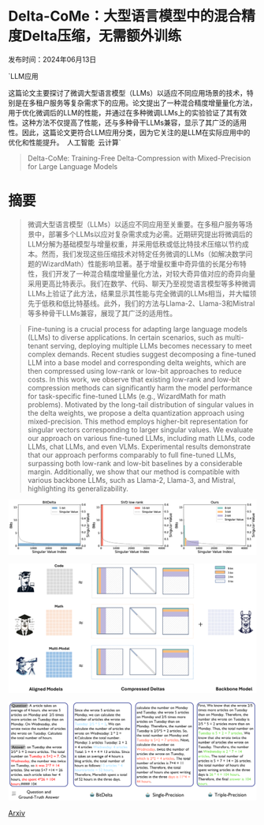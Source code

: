 # Delta-CoMe：大型语言模型中的混合精度Delta压缩，无需额外训练

发布时间：2024年06月13日

`LLM应用

这篇论文主要探讨了微调大型语言模型（LLMs）以适应不同应用场景的技术，特别是在多租户服务等复杂需求下的应用。论文提出了一种混合精度增量量化方法，用于优化微调后的LLM的性能，并通过在多种微调LLMs上的实验验证了其有效性。这种方法不仅提高了性能，还与多种骨干LLMs兼容，显示了其广泛的适用性。因此，这篇论文更符合LLM应用分类，因为它关注的是LLM在实际应用中的优化和性能提升。` `人工智能` `云计算`

> Delta-CoMe: Training-Free Delta-Compression with Mixed-Precision for Large Language Models

# 摘要

> 微调大型语言模型（LLMs）以适应不同应用至关重要。在多租户服务等场景中，部署多个LLMs以应对复杂需求成为必需。近期研究提出将微调后的LLM分解为基础模型与增量权重，并采用低秩或低比特技术压缩以节约成本。然而，我们发现这些压缩技术对特定任务微调的LLMs（如解决数学问题的WizardMath）性能影响显著。基于增量权重中奇异值的长尾分布特性，我们开发了一种混合精度增量量化方法，对较大奇异值对应的奇异向量采用更高比特表示。我们在数学、代码、聊天乃至视觉语言模型等多种微调LLMs上验证了此方法，结果显示其性能与完全微调的LLMs相当，并大幅领先于低秩和低比特基线。此外，我们的方法与Llama-2、Llama-3和Mistral等多种骨干LLMs兼容，展现了其广泛的适用性。

> Fine-tuning is a crucial process for adapting large language models (LLMs) to diverse applications. In certain scenarios, such as multi-tenant serving, deploying multiple LLMs becomes necessary to meet complex demands. Recent studies suggest decomposing a fine-tuned LLM into a base model and corresponding delta weights, which are then compressed using low-rank or low-bit approaches to reduce costs. In this work, we observe that existing low-rank and low-bit compression methods can significantly harm the model performance for task-specific fine-tuned LLMs (e.g., WizardMath for math problems). Motivated by the long-tail distribution of singular values in the delta weights, we propose a delta quantization approach using mixed-precision. This method employs higher-bit representation for singular vectors corresponding to larger singular values. We evaluate our approach on various fine-tuned LLMs, including math LLMs, code LLMs, chat LLMs, and even VLMs. Experimental results demonstrate that our approach performs comparably to full fine-tuned LLMs, surpassing both low-rank and low-bit baselines by a considerable margin. Additionally, we show that our method is compatible with various backbone LLMs, such as Llama-2, Llama-3, and Mistral, highlighting its generalizability.

![Delta-CoMe：大型语言模型中的混合精度Delta压缩，无需额外训练](../../../paper_images/2406.08903/x1.png)

![Delta-CoMe：大型语言模型中的混合精度Delta压缩，无需额外训练](../../../paper_images/2406.08903/x2.png)

![Delta-CoMe：大型语言模型中的混合精度Delta压缩，无需额外训练](../../../paper_images/2406.08903/x3.png)

[Arxiv](https://arxiv.org/abs/2406.08903)